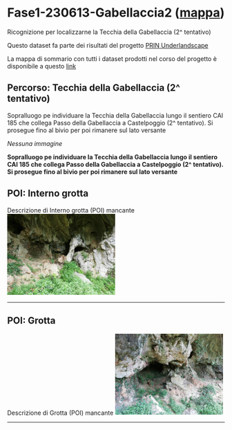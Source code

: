 # Fase1-230613-Gabellaccia2 ([mappa](https://umap.openstreetmap.fr/it/map/fase1-230613-gabellaccia2_1085408))
Ricognizione per localizzarne la Tecchia della Gabellaccia (2^ tentativo)

Questo dataset fa parte dei risultati del progetto [PRIN Underlandscape](https://sites.google.com/view/prin-underlandscape/)

La mappa di sommario con tutti i dataset prodotti nel corso del progetto è disponibile a questo [link](https://umap.openstreetmap.fr/it/map/sommario_1044830)

## Percorso: Tecchia della Gabellaccia (2^ tentativo)
Sopralluogo pe individuare la Tecchia della Gabellaccia lungo il sentiero CAI 185 che collega Passo della Gabellaccia a Castelpoggio (2^ tentativo). Si prosegue fino al bivio per poi rimanere sul lato versante

*Nessuna immagine* 

**Sopralluogo pe individuare la Tecchia della Gabellaccia lungo il sentiero CAI 185 che collega Passo della Gabellaccia a Castelpoggio (2^ tentativo). Si prosegue fino al bivio per poi rimanere sul lato versante**
## POI: Interno grotta
Descrizione di Interno grotta (POI) mancante
[<img src=vignettes/cf2e9de7-938e-40a1-8ba8-506d6f827592.jpg width='250'/>](cf2e9de7-938e-40a1-8ba8-506d6f827592.jpg) 

****
## POI: Grotta
Descrizione di Grotta (POI) mancante
[<img src=vignettes/a79ec6fc-eb15-4046-9388-e50a1cb6c04a.jpg width='250'/>](a79ec6fc-eb15-4046-9388-e50a1cb6c04a.jpg) 

****
